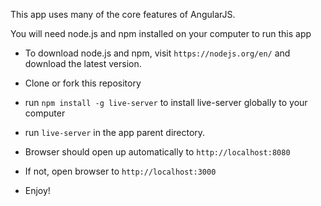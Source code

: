 This app uses many of the core features of AngularJS. 

You will need node.js and npm installed on your computer to run this app
- To download node.js and npm, visit `https://nodejs.org/en/` and download the latest version.


- Clone or fork this repository
- run `npm install -g live-server` to install live-server globally to your computer
- run `live-server` in the app parent directory.
- Browser should open up automatically to `http://localhost:8080` 
- If not, open browser to `http://localhost:3000`
- Enjoy!